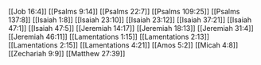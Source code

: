 [[Job 16:4]]
[[Psalms 9:14]]
[[Psalms 22:7]]
[[Psalms 109:25]]
[[Psalms 137:8]]
[[Isaiah 1:8]]
[[Isaiah 23:10]]
[[Isaiah 23:12]]
[[Isaiah 37:21]]
[[Isaiah 47:1]]
[[Isaiah 47:5]]
[[Jeremiah 14:17]]
[[Jeremiah 18:13]]
[[Jeremiah 31:4]]
[[Jeremiah 46:11]]
[[Lamentations 1:15]]
[[Lamentations 2:13]]
[[Lamentations 2:15]]
[[Lamentations 4:21]]
[[Amos 5:2]]
[[Micah 4:8]]
[[Zechariah 9:9]]
[[Matthew 27:39]]
